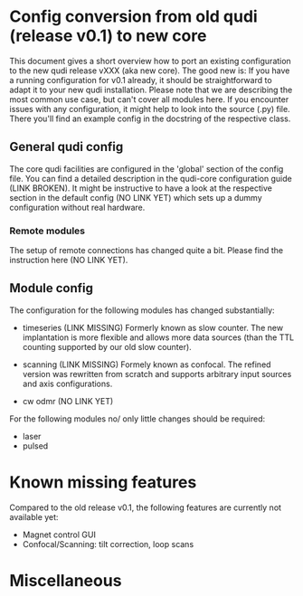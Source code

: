 # Config conversion from old qudi (release v0.1) to new core 
This document gives a short overview how to port an existing configuration to the new qudi release vXXX (aka new core). The good new is: If you have a running configuration for v0.1 already,
it should be straightforward to adapt it to your new qudi installation.
Please note that we are describing the most common use case, but can't cover all modules here. If you encounter issues with any configuration, it might help to look into the source (.py) file. There you'll find an example config in the docstring of the respective class.

## General qudi config

The core qudi facilities are configured in the 'global' section of the config file. You can find a detailed description in the qudi-core configuration guide (LINK BROKEN).
It might be instructive to have a look at the respective section in the default config (NO LINK YET) which sets up a dummy configuration without real hardware.

### Remote modules

The setup of remote connections has changed quite a bit. Please find the instruction here (NO LINK YET).

## Module config

The configuration for the following modules has changed substantially:
- timeseries (LINK MISSING)
Formerly known as slow counter. The new implantation is more flexible and allows more data sources (than the TTL counting supported by our old slow counter).

- scanning (LINK MISSING)
Formely known as confocal. The refined version was rewritten from scratch and supports arbitrary input sources and axis configurations.

- cw odmr (NO LINK YET)

For the following modules no/ only little changes should be required:
- laser
- pulsed


# Known missing features 
Compared to the old release v0.1, the following features are currently not available yet:
- Magnet control GUI
- Confocal/Scanning: tilt correction, loop scans

# Miscellaneous

